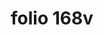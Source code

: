 ---
layout: edition
title: folio 168v
manuscript: Turin, Biblioteca Nazionale, MS N.III.19
sigla: T
iip: t168v.tif
milestone: 336
---